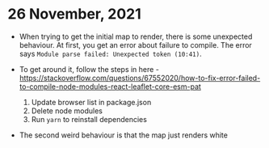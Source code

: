 # 26 November, 2021

- When trying to get the initial map to render, there is some unexpected behaviour. At first, you get an error about failure to compile. The error says `Module parse failed: Unexpected token (10:41)`. 
- To get around it, follow the steps in here - https://stackoverflow.com/questions/67552020/how-to-fix-error-failed-to-compile-node-modules-react-leaflet-core-esm-pat
    1. Update browser list in package.json
    2. Delete node modules
    3. Run `yarn` to reinstall dependencies
   
- The second weird behaviour is that the map just renders white